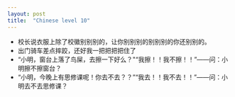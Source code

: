 ```yaml
---
layout: post
title:  "Chinese level 10"
---
```


- 校长说衣服上除了校徽别别别的，让你别别别的别别别的你还别别的。
- 出门骑车差点摔跤，还好我一把把把把住了
- “小明，窗台上落了鸟屎，去擦一下好么？"“我擦！！我不擦！！”——问：小明擦不擦窗台？
- “小明，今晚上有思修课呢！你去不去？？”“我去！！我不去！！”——问：小明去不去思修课？